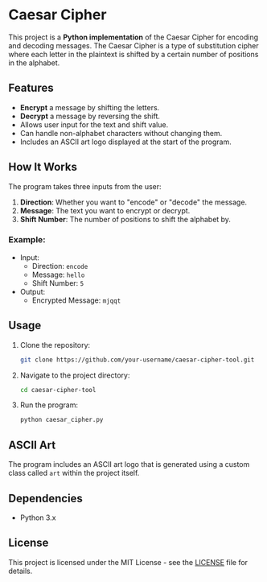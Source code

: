 # Caesar Cipher

This project is a **Python implementation** of the Caesar Cipher for encoding and decoding messages. The Caesar Cipher is a type of substitution cipher where each letter in the plaintext is shifted by a certain number of positions in the alphabet.

## Features
- **Encrypt** a message by shifting the letters.
- **Decrypt** a message by reversing the shift.
- Allows user input for the text and shift value.
- Can handle non-alphabet characters without changing them.
- Includes an ASCII art logo displayed at the start of the program.

## How It Works
The program takes three inputs from the user:
1. **Direction**: Whether you want to "encode" or "decode" the message.
2. **Message**: The text you want to encrypt or decrypt.
3. **Shift Number**: The number of positions to shift the alphabet by.

### Example:
- Input:
  - Direction: `encode`
  - Message: `hello`
  - Shift Number: `5`
- Output:  
  - Encrypted Message: `mjqqt`

## Usage

1. Clone the repository:
   ```bash
   git clone https://github.com/your-username/caesar-cipher-tool.git
   ```
2. Navigate to the project directory:
   ```bash
   cd caesar-cipher-tool
   ```
3. Run the program:
   ```bash
   python caesar_cipher.py
   ```

## ASCII Art
The program includes an ASCII art logo that is generated using a custom class called `art` within the project itself.

## Dependencies
- Python 3.x

## License
This project is licensed under the MIT License - see the [LICENSE](LICENSE) file for details.
